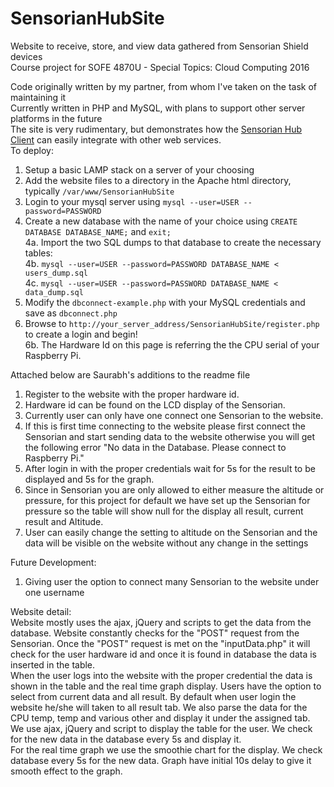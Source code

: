 # SensorianHubSite
Website to receive, store, and view data gathered from Sensorian Shield devices  
Course project for SOFE 4870U - Special Topics: Cloud Computing 2016  

Code originally written by my partner, from whom I've taken on the task of maintaining it  
Currently written in PHP and MySQL, with plans to support other server platforms in the future  
The site is very rudimentary, but demonstrates how the [Sensorian Hub Client](https://github.com/sensorian/SensorianHubClient) can easily integrate with other web services.  
To deploy:  
1. Setup a basic LAMP stack on a server of your choosing  
2. Add the website files to a directory in the Apache html directory, typically `/var/www/SensorianHubSite`  
2. Login to your mysql server using `mysql --user=USER --password=PASSWORD`  
3. Create a new database with the name of your choice using `CREATE DATABASE DATABASE_NAME;` and `exit;`  
4a. Import the two SQL dumps to that database to create the necessary tables:  
4b. `mysql --user=USER --password=PASSWORD DATABASE_NAME < users_dump.sql`  
4c. `mysql --user=USER --password=PASSWORD DATABASE_NAME < data_dump.sql`  
5. Modify the `dbconnect-example.php` with your MySQL credentials and save as `dbconnect.php`  
6. Browse to `http://your_server_address/SensorianHubSite/register.php` to create a login and begin!  
6b. The Hardware Id on this page is referring the the CPU serial of your Raspberry Pi.  

Attached below are Saurabh's additions to the readme file  

1) Register to the website with the proper hardware id.  
2) Hardware id can be found on the LCD display of the Sensorian.  
3) Currently user can only have one connect one Sensorian to the website.  
4) If this is first time connecting to the website please first connect the Sensorian and start sending data to the website otherwise you will get the following error "No data in the Database. Please connect to Raspberry Pi."  
5) After login in with the proper credentials wait for 5s for the result to be displayed and 5s for the graph.  
6) Since in Sensorian you are only allowed to either measure the altitude or pressure, for this project for default we have set up the Sensorian for pressure so the table will show null for the display all result, current result and Altitude.  
7) User can easily change the setting to altitude on the Sensorian and the data will be visible on the website without any change in the settings  


Future Development:  
1) Giving user the option to connect many Sensorian to the website under one username  


Website detail:  
Website mostly uses the ajax, jQuery and scripts to get the data from the database. Website constantly checks for the "POST" request from the Sensorian. Once the "POST" request is met on the "inputData.php" it will check for the user hardware id and once it is found in database the data is inserted in the table.  
When the user logs into the website with the proper credential the data is shown in the table and the real time graph display. Users have the option to select from current data and all result. By default when user login the website he/she will taken to all result tab. We also parse the data for the CPU temp, temp and various other and display it under the assigned tab.  
We use ajax, jQuery and script to display the table for the user. We check for the new data in the database every 5s and display it.  
For the real time graph we use the smoothie chart for the display. We check database every 5s for the new data. Graph have initial 10s delay to give it smooth effect to the graph.  
 